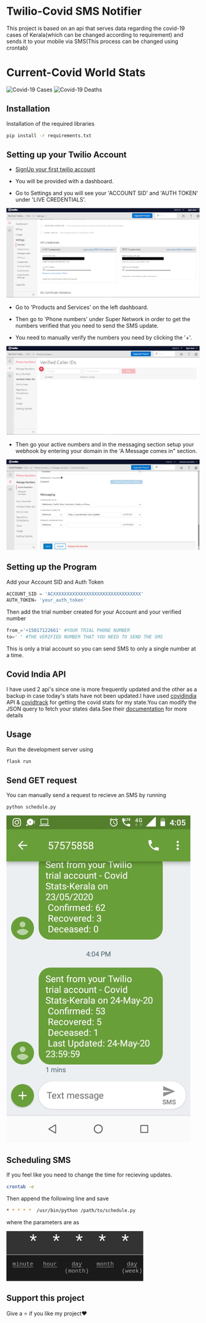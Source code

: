 # Twilio-Covid SMS Notifier

This project is based on an api that serves data regarding the covid-19 cases of Kerala(which can be changed according to requirement) and sends it to your mobile via SMS(This process can be changed using crontab)

# Current-Covid World Stats

![Covid-19 Cases](https://covid19-badges.herokuapp.com/confirmed/latest)  ![Covid-19 Deaths](https://covid19-badges.herokuapp.com/deaths/latest)

## Installation
Installation of the required libraries
```bash
pip install -r requirements.txt
```
## Setting up your Twilio Account
* [SignUp your first twilio account](https://www.twilio.com/try-twilio)   

* You will be provided with a dashboard.

* Go to Settings and you will see your 'ACCOUNT SID' and 'AUTH TOKEN' under 'LIVE CREDENTIALS'.

![Verified Number](/img/img2.png)

* Go to 'Products and Services' on the left dashboard.

* Then go to 'Phone numbers' under Super Network in order to get the numbers verified that you need to send the SMS update.<br />
* You need to manually verify the numbers you need by clicking the '+'.<br />

![Verified Number](/img/img1.png)

* Then go your active numbers and in the messaging section setup your webhook by entering your domain in the 'A Message comes in" section.

![Webhook](/img/img3.png)

## Setting up the Program

Add your Account SID and Auth Token
```python
ACCOUNT_SID = 'ACXXXXXXXXXXXXXXXXXXXXXXXXXXXXXXXX'
AUTH_TOKEN= 'your_auth_token' 
```
Then add the trial number created for your Account and your verified number
```python
from_='+15017122661' #YOUR TRIAL PHONE NUMBER
to=' ' #THE VERIFIED NUMBER THAT YOU NEED TO SEND THE SMS
```
This is only a trial account so you can send SMS to only a single number at a time.

## Covid India API

I have used 2 api's since one is more frequently updated and the other as a backup in case today's stats have not been updated.I have used [covidindia](https://github.com/covid19india/api) API & [covidtrack](https://api.track-covid19.in/) for getting the covid stats for my state.You can modify the JSON query to fetch your states data.See their [documentation](https://github.com/covid19india/api/blob/master/README.md) for more details

## Usage
Run the development server using 
```python
flask run
```
## Send GET request
You can manually send a request to recieve an SMS by running

```python
python schedule.py
```

![SMS](/img/sms.jpeg)




## Scheduling SMS
If you feel like you need to change the time for recieving updates. 
 
```bash
crontab -e
```
Then append the following line and save
```bash
* * * * *  /usr/bin/python /path/to/schedule.py
```
where the parameters are as 

![param](/img/param.png)

## Support this project

Give a ⭐ if you like my project❤️


 
